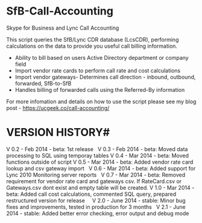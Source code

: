 # SfB-Call-Accounting
Skype for Business and Lync Call Accounting          

This script queries the SfB/Lync CDR database (LcsCDR), performing calculations on the data to provide you useful call billing information.

  *  Ability to bill based on users Active Directory department or company field 
  *  Import vendor rate cards to perform call rate and cost calculations 
  *  Import vendor gateways- Determines call direction - inbound, outbound, forwarded, SfB-to-SfB
  *  Handles billing of forwarded calls using the Referred-By information 

For more infomation and details on how to use the script please see my blog post - https://ucgeek.co/call-accounting/


# VERSION HISTORY#  
V 0.2 - Feb 2014 - beta: 1st release   
V 0.3 - Feb 2014 - beta: Moved data processing to SQL using temporay tables
V 0.4 - Mar 2014 - beta: Moved functions outside of script
V 0.5 - Mar 2014 - beta: Added vendor rate card lookup and csv gateway import  
V 0.6 - Mar 2014 - beta: Added support for Lync 2010 Monitoring server reports  
V 0.7 - Mar 2014 - beta: Removed requirement for vendor rate card and gateways csv. If RateCard.csv or Gateways.csv dont exist and empty table will be created.
V 1.0 - Mar 2014 - beta: Added call cost calculations, commented SQL query, prepared restructured version for release    
V 2.0 - June 2014 - stable: Minor bug fixes and improvements, tested in production for 3 months  
V 2.1 - June 2014 - stable: Added better error checking, error output and debug mode


 

 

        
    
